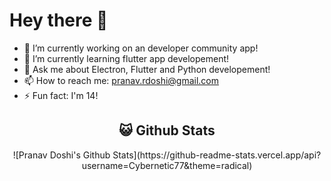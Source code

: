 # Hey there 👋

- 🔭 I’m currently working on an developer community app!
- 🌱 I’m currently learning flutter app developement!
- 💬 Ask me about Electron, Flutter and Python developement!
- 📫 How to reach me: pranav.rdoshi@gmail.com
- ⚡ Fun fact: I'm 14!

## <div align="center">😺 Github Stats</div>
  
<div align="center">![Pranav Doshi's Github Stats](https://github-readme-stats.vercel.app/api?username=Cybernetic77&theme=radical)</div>



